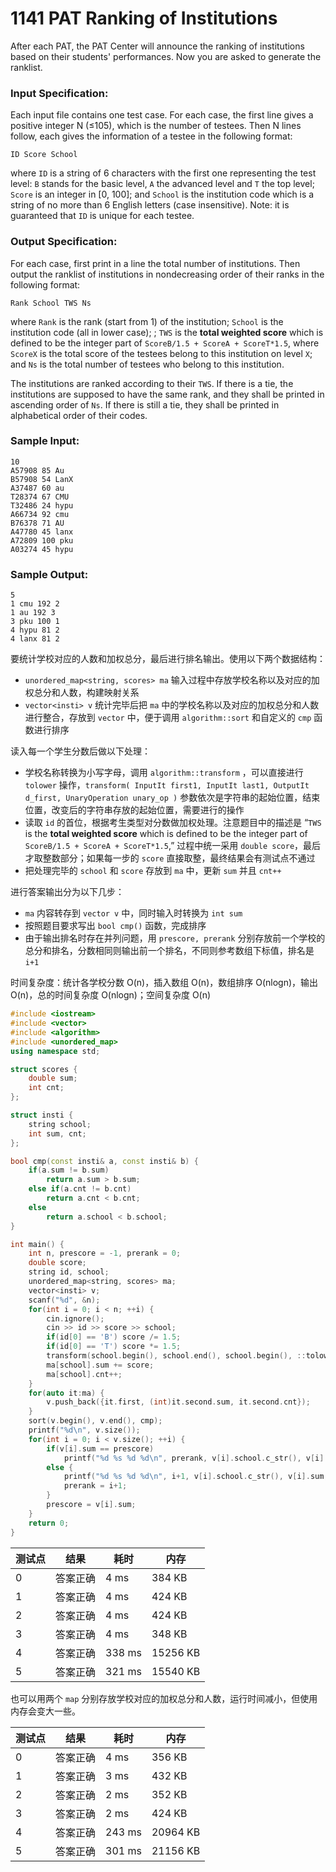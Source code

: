 # 1141 PAT Ranking of Institutions

After each PAT, the PAT Center will announce the ranking of institutions based on their students' performances. Now you are asked to generate the ranklist.

### Input Specification:

Each input file contains one test case. For each case, the first line gives a positive integer N (≤105), which is the number of testees. Then N lines follow, each gives the information of a testee in the following format:

```
ID Score School  
```

where `ID` is a string of 6 characters with the first one representing the test level: `B` stands for the basic level, `A` the advanced level and `T` the top level; `Score` is an integer in [0, 100]; and `School` is the institution code which is a string of no more than 6 English letters (case insensitive). Note: it is guaranteed that `ID` is unique for each testee.

### Output Specification:

For each case, first print in a line the total number of institutions. Then output the ranklist of institutions in nondecreasing order of their ranks in the following format:

```
Rank School TWS Ns   
```

where `Rank` is the rank (start from 1) of the institution; `School` is the institution code (all in lower case); ; `TWS` is the **total weighted score** which is defined to be the integer part of `ScoreB/1.5 + ScoreA + ScoreT*1.5`, where `ScoreX` is the total score of the testees belong to this institution on level `X`; and `Ns` is the total number of testees who belong to this institution.

The institutions are ranked according to their `TWS`. If there is a tie, the institutions are supposed to have the same rank, and they shall be printed in ascending order of `Ns`. If there is still a tie, they shall be printed in alphabetical order of their codes.

### Sample Input:

```in
10
A57908 85 Au
B57908 54 LanX
A37487 60 au
T28374 67 CMU
T32486 24 hypu
A66734 92 cmu
B76378 71 AU
A47780 45 lanx
A72809 100 pku
A03274 45 hypu  
```

### Sample Output:

```out
5
1 cmu 192 2
1 au 192 3
3 pku 100 1
4 hypu 81 2
4 lanx 81 2
```



要统计学校对应的人数和加权总分，最后进行排名输出。使用以下两个数据结构：

- `unordered_map<string, scores> ma` 输入过程中存放学校名称以及对应的加权总分和人数，构建映射关系
- `vector<insti> v` 统计完毕后把 `ma` 中的学校名称以及对应的加权总分和人数进行整合，存放到 `vector` 中，便于调用 `algorithm::sort` 和自定义的 `cmp` 函数进行排序

读入每一个学生分数后做以下处理：

- 学校名称转换为小写字母，调用 `algorithm::transform` ，可以直接进行 `tolower` 操作，`transform( InputIt first1, InputIt last1, OutputIt d_first, UnaryOperation unary_op )`   参数依次是字符串的起始位置，结束位置，改变后的字符串存放的起始位置，需要进行的操作
- 读取 `id` 的首位，根据考生类型对分数做加权处理。注意题目中的描述是 “`TWS` is the **total weighted score** which is defined to be the integer part of `ScoreB/1.5 + ScoreA + ScoreT*1.5`,” 过程中统一采用 `double score`，最后才取整数部分；如果每一步的 `score` 直接取整，最终结果会有测试点不通过
- 把处理完毕的 `school` 和 `score` 存放到 `ma` 中，更新 `sum` 并且 `cnt++`  

进行答案输出分为以下几步：

- `ma` 内容转存到 `vector v` 中，同时输入时转换为 `int sum` 
- 按照题目要求写出 `bool cmp()` 函数，完成排序
- 由于输出排名时存在并列问题，用 `prescore, prerank` 分别存放前一个学校的总分和排名，分数相同则输出前一个排名，不同则参考数组下标值，排名是 `i+1` 

时间复杂度：统计各学校分数 O(n)，插入数组 O(n)，数组排序 O(nlogn)，输出 O(n)，总的时间复杂度 O(nlogn)；空间复杂度 O(n)

```c++
#include <iostream>
#include <vector>
#include <algorithm>
#include <unordered_map>
using namespace std;

struct scores {
	double sum;
	int cnt;
};

struct insti {
	string school;
	int sum, cnt;
};

bool cmp(const insti& a, const insti& b) {
	if(a.sum != b.sum)
		return a.sum > b.sum;
 	else if(a.cnt != b.cnt) 
	 	return a.cnt < b.cnt;
	else
		return a.school < b.school; 	
}

int main() {
	int n, prescore = -1, prerank = 0;
	double score;
	string id, school;
	unordered_map<string, scores> ma;
	vector<insti> v;
	scanf("%d", &n);	
	for(int i = 0; i < n; ++i) {
		cin.ignore();
		cin >> id >> score >> school;
		if(id[0] == 'B') score /= 1.5;
		if(id[0] == 'T') score *= 1.5;
		transform(school.begin(), school.end(), school.begin(), ::tolower);
		ma[school].sum += score;
		ma[school].cnt++;		
	}
	for(auto it:ma) {
		v.push_back({it.first, (int)it.second.sum, it.second.cnt});
	}
	sort(v.begin(), v.end(), cmp);
	printf("%d\n", v.size());
	for(int i = 0; i < v.size(); ++i) {
		if(v[i].sum == prescore) 
			printf("%d %s %d %d\n", prerank, v[i].school.c_str(), v[i].sum, v[i].cnt);
		else {
			printf("%d %s %d %d\n", i+1, v[i].school.c_str(), v[i].sum, v[i].cnt);
			prerank = i+1;
		}
		prescore = v[i].sum;			
	}
	return 0;
}
```



| 测试点 | 结果     | 耗时   | 内存     |
| ------ | -------- | ------ | -------- |
| 0      | 答案正确 | 4 ms   | 384 KB   |
| 1      | 答案正确 | 4 ms   | 424 KB   |
| 2      | 答案正确 | 4 ms   | 424 KB   |
| 3      | 答案正确 | 4 ms   | 348 KB   |
| 4      | 答案正确 | 338 ms | 15256 KB |
| 5      | 答案正确 | 321 ms | 15540 KB |



也可以用两个 `map` 分别存放学校对应的加权总分和人数，运行时间减小，但使用内存会变大一些。



| 测试点 | 结果     | 耗时   | 内存     |
| ------ | -------- | ------ | -------- |
| 0      | 答案正确 | 4 ms   | 356 KB   |
| 1      | 答案正确 | 3 ms   | 432 KB   |
| 2      | 答案正确 | 2 ms   | 352 KB   |
| 3      | 答案正确 | 2 ms   | 424 KB   |
| 4      | 答案正确 | 243 ms | 20964 KB |
| 5      | 答案正确 | 301 ms | 21156 KB |